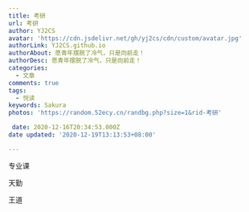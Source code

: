 ```yaml
---
title: 考研
url: 考研
author: YJ2CS
avatar: 'https://cdn.jsdelivr.net/gh/yj2cs/cdn/custom/avatar.jpg'
authorLink: YJ2CS.github.io
authorAbout: 愿青年摆脱了冷气，只是向前走！
authorDesc: 愿青年摆脱了冷气，只是向前走！
categories:
  - 文章
comments: true
tags:
  - 悦读
keywords: Sakura
photos: 'https://random.52ecy.cn/randbg.php?size=1&rid-考研'

 date: 2020-12-16T20:34:53.000Z
date updated: '2020-12-19T13:13:53+08:00'

---
```


专业课

天勤

王道
